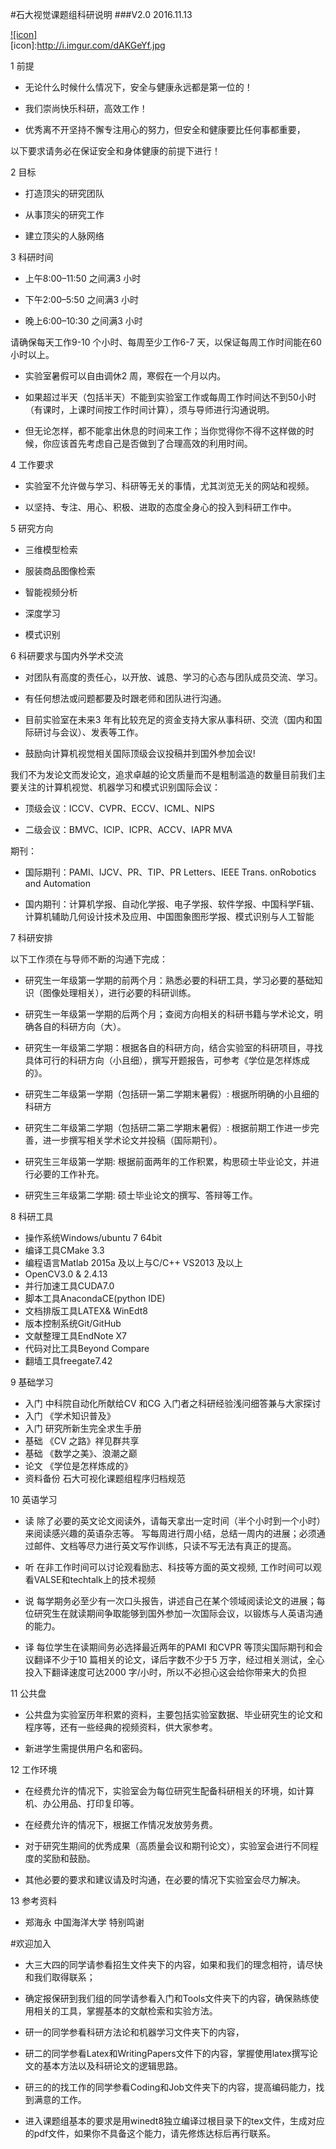 #石大视觉课题组科研说明
###V2.0 2016.11.13   
  
[![icon]](http://www.upc.edu.cn/)  
[icon]:http://i.imgur.com/dAKGeYf.jpg

1 前提

-  无论什么时候什么情况下，安全与健康永远都是第一位的！

-  我们崇尚快乐科研，高效工作！

-  优秀离不开坚持不懈专注用心的努力，但安全和健康要比任何事都重要，
 
以下要求请务必在保证安全和身体健康的前提下进行！

2 目标

-  打造顶尖的研究团队

-  从事顶尖的研究工作

-  建立顶尖的人脉网络

3 科研时间

- 上午8:00–11:50 之间满3 小时

- 下午2:00–5:50 之间满3 小时

- 晚上6:00–10:30 之间满3 小时

请确保每天工作9-10 个小时、每周至少工作6-7 天，以保证每周工作时间能在60 小时以上。

- 实验室暑假可以自由调休2 周，寒假在一个月以内。

- 如果超过半天（包括半天）不能到实验室工作或每周工作时间达不到50小时（有课时，上课时间按工作时间计算），须与导师进行沟通说明。

- 但无论怎样，都不能拿出休息的时间来工作；当你觉得你不得不这样做的时候，你应该首先考虑自己是否做到了合理高效的利用时间。

4 工作要求

- 实验室不允许做与学习、科研等无关的事情，尤其浏览无关的网站和视频。

- 以坚持、专注、用心、积极、进取的态度全身心的投入到科研工作中。

5 研究方向

- 三维模型检索

- 服装商品图像检索

-  智能视频分析

-  深度学习

-  模式识别

6 科研要求与国内外学术交流

- 对团队有高度的责任心，以开放、诚恳、学习的心态与团队成员交流、学习。

- 有任何想法或问题都要及时跟老师和团队进行沟通。

- 目前实验室在未来3 年有比较充足的资金支持大家从事科研、交流（国内和国际研讨与会议）、发表等工作。

- 鼓励向计算机视觉相关国际顶级会议投稿并到国外参加会议!

我们不为发论文而发论文，追求卓越的论文质量而不是粗制滥造的数量目前我们主要关注的计算机视觉、机器学习和模式识别国际会议：

- 顶级会议：ICCV、CVPR、ECCV、ICML、NIPS

- 二级会议：BMVC、ICIP、ICPR、ACCV、IAPR MVA

期刊：
- 国际期刊：PAMI、IJCV、PR、TIP、PR Letters、IEEE Trans. onRobotics and Automation

- 国内期刊：计算机学报、自动化学报、电子学报、软件学报、中国科学F辑、计算机辅助几何设计技术及应用、中国图象图形学报、模式识别与人工智能

7 科研安排

以下工作须在与导师不断的沟通下完成：

-  研究生一年级第一学期的前两个月：熟悉必要的科研工具，学习必要的基础知识（图像处理相关），进行必要的科研训练。

-  研究生一年级第一学期的后两个月；查阅方向相关的科研书籍与学术论文，明确各自的科研方向（大）。

-  研究生一年级第二学期：根据各自的科研方向，结合实验室的科研项目，寻找具体可行的科研方向（小且细），撰写开题报告，可参考《学位是怎样炼成的》。

-  研究生二年级第一学期（包括研一第二学期末暑假）: 根据所明确的小且细的科研方

-  研究生二年级第二学期（包括研二第二学期末暑假）: 根据前期工作进一步完善，进一步撰写相关学术论文并投稿（国际期刊）。
 
- 研究生三年级第一学期: 根据前面两年的工作积累，构思硕士毕业论文，并进行必要的工作补充。

- 研究生三年级第二学期: 硕士毕业论文的撰写、答辩等工作。

8 科研工具

- 操作系统Windows/ubuntu 7 64bit
- 编译工具CMake 3.3
- 编程语言Matlab 2015a 及以上与C/C++ VS2013 及以上
- OpenCV3.0 & 2.4.13
- 并行加速工具CUDA7.0
- 脚本工具AnacondaCE(python IDE)
- 文档排版工具LATEX& WinEdt8
- 版本控制系统Git/GitHub
- 文献整理工具EndNote X7
- 代码对比工具Beyond Compare
- 翻墙工具freegate7.42

9 基础学习
- 入门 中科院自动化所献给CV 和CG 入门者之科研经验浅问细答兼与大家探讨
- 入门 《学术知识普及》
- 入门 研究所新生完全求生手册
- 基础 《CV 之路》祥见群共享
- 基础 《数学之美》、浪潮之巅
- 论文 《学位是怎样炼成的》
- 资料备份 石大可视化课题组程序归档规范

10 英语学习

- 读 除了必要的英文论文阅读外，请每天拿出一定时间（半个小时到一个小时）来阅读感兴趣的英语杂志等。
写每周进行周小结，总结一周内的进展；必须通过邮件、文档等尽力进行英文写作训练，只读不写无法有真正的提高。

- 听 在非工作时间可以讨论观看励志、科技等方面的英文视频, 工作时间可以观看VALSE和techtalk上的技术视频

- 说 每学期务必至少有一次口头报告，讲述自己在某个领域阅读论文的进展；每位研究生在就读期间争取能够到国外参加一次国际会议，以锻炼与人英语沟通的能力。

- 译 每位学生在读期间务必选择最近两年的PAMI 和CVPR 等顶尖国际期刊和会议翻译不少于10 篇相关的论文，译后字数不少于5 万字，经过相关测试，全心投入下翻译速度可达2000 字/小时，所以不必担心这会给你带来大的负担

11 公共盘

- 公共盘为实验室历年积累的资料，主要包括实验室数据、毕业研究生的论文和程序等，还有一些经典的视频资料，供大家参考。

- 新进学生需提供用户名和密码。

12 工作环境

- 在经费允许的情况下，实验室会为每位研究生配备科研相关的环境，如计算机、办公用品、打印复印等。

- 在经费允许的情况下，根据工作情况发放劳务费。

- 对于研究生期间的优秀成果（高质量会议和期刊论文），实验室会进行不同程度的奖励和鼓励。

- 其他必要的要求和建议请及时沟通，在必要的情况下实验室会尽力解决。

13 参考资料

- 郑海永 中国海洋大学 特别鸣谢

#欢迎加入

* 大三大四的同学请参看招生文件夹下的内容，如果和我们的理念相符，请尽快和我们取得联系；

* 确定报保研到我们组的同学请参看入门和Tools文件夹下的内容，确保熟练使用相关的工具，掌握基本的文献检索和实验方法。

* 研一的同学参看科研方法论和机器学习文件夹下的内容，

* 研二的同学参看Latex和WritingPapers文件下的内容，掌握使用latex撰写论文的基本方法以及科研论文的逻辑思路。

* 研三的的找工作的同学参看Coding和Job文件夹下的内容，提高编码能力，找到满意的工作。

* 进入课题组基本的要求是用winedt8独立编译过根目录下的tex文件，生成对应的pdf文件，如果你不具备这个能力，请先修炼达标后再行联系。